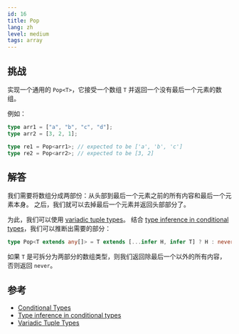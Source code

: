 ```yaml
---
id: 16
title: Pop
lang: zh
level: medium
tags: array
---
```


## 挑战

实现一个通用的 `Pop<T>`，它接受一个数组 `T` 并返回一个没有最后一个元素的数组。

例如：

```ts
type arr1 = ["a", "b", "c", "d"];
type arr2 = [3, 2, 1];

type re1 = Pop<arr1>; // expected to be ['a', 'b', 'c']
type re2 = Pop<arr2>; // expected to be [3, 2]
```

## 解答

我们需要将数组分成两部份：从头部到最后一个元素之前的所有内容和最后一个元素本身。
之后，我们就可以去掉最后一个元素并返回头部部分了。

为此，我们可以使用 [variadic tuple types](https://www.typescriptlang.org/docs/handbook/release-notes/typescript-4-0.html#variadic-tuple-types)。
结合 [type inference in conditional types](https://www.typescriptlang.org/docs/handbook/2/conditional-types.html#inferring-within-conditional-types)，我们可以推断出需要的部分：

```ts
type Pop<T extends any[]> = T extends [...infer H, infer T] ? H : never;
```

如果 `T` 是可拆分为两部分的数组类型，则我们返回除最后一个以外的所有内容，否则返回 `never`。

## 参考

- [Conditional Types](https://www.typescriptlang.org/docs/handbook/2/conditional-types.html)
- [Type inference in conditional types](https://www.typescriptlang.org/docs/handbook/2/conditional-types.html#inferring-within-conditional-types)
- [Variadic Tuple Types](https://www.typescriptlang.org/docs/handbook/release-notes/typescript-4-0.html#variadic-tuple-types)
